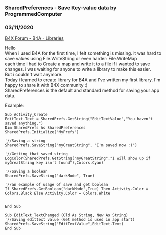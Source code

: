 ### SharedPreferences - Save Key-value data by ProgrammedComputer
### 03/11/2020
[B4X Forum - B4A - Libraries](https://www.b4x.com/android/forum/threads/114840/)

Hello  
When i used B4A for the first time, I felt something is missing. it was hard to save values using File.WriteString or even harder: File.WriteMap  
each time i had to Create a map and write it to a file if i wanted to save changes. i was waiting for anyone to write a library to make this easier.  
But i couldn't wait anymore.  
Today i learned to create library for B4A and I've written my first library. I'm happy to share it with B4X community :)  
SharedPreferences is the default and standard method for saving your app data.  
  
Example:  

```B4X
Sub Activity_Create  
EditText.Text = SharedPrefs.GetString("EditTextValue","You haven't saved anything.")  
Dim SharedPrefs As SharedPreferences  
SharedPrefs.Initialize("MyPrefs")  
  
'//Saving a string  
SharedPrefs.SaveString("myGreatString", "I'm saved now :)")  
  
'//Getting that saved string  
LogColor(SharedPrefs.GetString("myGreatString","I will show up if myGreatString key isn't found"),Colors.Cyan)  
  
'//Saving a boolean  
SharedPrefs.SaveString("darkMode", True)  
  
'//an example of usage of save and get boolean  
If SharedPrefs.GetBoolean("darkMode",True) Then Activity.Color = Colors.Black Else Activity.Color = Colors.White  
  
  
End Sub  
  
Sub EditText_TextChanged (Old As String, New As String)  
'//Saving edittext value (Get method is used in app start)  
SharedPrefs.SaveString("EditTextValue",EditText.Text)  
End Sub
```